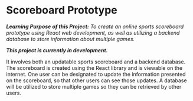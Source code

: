 # Scoreboard Prototype

<b><i>Learning Purpose of this Project:</b> To create an online sports scoreboard prototype using React web development, as well as utilizing a backend database to store information about multiple games.</i>

<b><i>This project is currently in development.</b></i> 

It involves both an updatable sports scoreboard and a backend database. The scoreboard is created using the React library and is viewable on the internet. One user can be designated to update the information presented on the scoreboard, so that other users can see those updates. A database will be utilized to store multiple games so they can be retrieved by other users.

